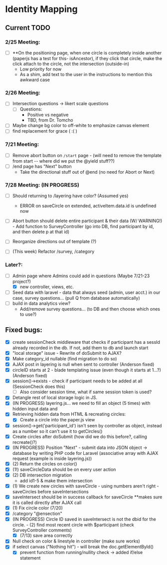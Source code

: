 # Identity Mapping 

## Current TODO

### 2/25 Meeting:
  - [ ] **On the positioning page, when one circle is completely inside another (paperjs has a test for this- isAncestor), if they click that circle, make the click attach to the circle, not the intersection (outside-in)
    - Low priority for now
    - As a shim, add text to the user in the instructions to mention this awkward case
    
### 2/26 Meeting: 
  - [ ] Intersection questions -> likert scale questions
    - [ ] Questions:
      - Positive vs negative
      - TBD, from Dr. Tomcho
  - [ ] Maybe change bg color to off-white to emphasize canvas element
  - [ ] find replacement for grace ( :( )

### 7/21 Meeting:
- [ ] Remove abort button on `/start` page - (will need to remove the template from start -- where did we put the @yield stuff??)
- [ ] /end page has "Next" button 
    - Take the directional stuff out of @end (no need for Abort or Next)
    
### 7/28 Meeting: (IN PROGRESS)
- [ ] Should returning to /layering have color? (Assumed yes)
    - ERROR on saveCircle on extended, activeItem.data.id is undefined now
- [ ] Abort button should delete entire participant & their data (W/ WARNING!) - Add function to SurveyController (go into DB, find participant by id, and then delete p at that id)
- [ ] Reorganize directions out of template (?)
- [ ] (This week) Refactor /survey, /category

    
### Later?: 
- [ ] Admin page where Admins could add in questions (Maybe 7/21-23 project?)
    - [x] new controller, views, etc.
- [ ] Seed data with laravel - data that always seed (admin, user acct.) in our case, survey questions... (pull Q from database automatically)
- [ ] build in data analytics view? 
  - Add/remove survey questions... (to DB and then choose which ones to use?)
     
## Fixed bugs:
- [x] create sessionCheck middleware that checks if participant has a sessId already recorded in the db. If not, add them to db and launch start
- [x] "local storage" issue - Rewrite of doSubmit to AJAX?
- [x] Make category_id nullable (find migration to do so)
- [x] AJAX post in layering is null when sent to controller (Anderson fixed)
- [x] circleID starts at 2 - blade templating issue (even though it starts at 1...?) (Anderson fixed)
- [x] session()->exists - check if participant needs to be added at all (SessionCheck does this)
    - [ ] Also consider session time, what if same session token is used?
- [x] Detangle rest of local storage logic in JS.
- [x] (IN PROGRESS) layering.js... we need to fill an object (5 times) with hidden input data and 
- [x] Retrieving hidden data from HTML & recreating circles:
    - [x] Create a circle into the paper.js view 
- [x] session()->get('participant_id') isn't seen by controller as object, instead as a number so it can't use it to getCircles()
- [x] Create circles after doSubmit (how did we do this before?, calling recreate()?)
- [x] (IN PROGRESS) Position "Next" - submit data into JSON object -> database by writing PHP code for Laravel (associative array with AJAX request (example is inside layering.js))
- [x] (2) Return the circles on color()
- [x] (1!) saveCircleData should be on every user action
- [x] (2) DB intersection migration 
   - add id1-5 & make them intersection
- [x] (1) We create new circles with saveCircle - using numbers aren't right - saveCircles before saveIntersections
- [x] saveIntersect should be in success callback for saveCircle **makes sure it is called directly after AJAX call
- [x] (1) Fix circle color (7/20) 
- [x] /category "@ensection" 
- [x] (IN PROGRESS) Circle ID saved in saveIntersect is not the dbid for the circle. - (2) find most recent circle with $participant (check SurveyController comments)
   - [x] (7/13) save area correctly 
- [x] Null check on color & linestyle in controller (make sure works)
- [x] if select canvas ("Nothing hit") - will break the doc.getElementById() 
    - [x] prevent function from running/nullity check -> added if/else statement
